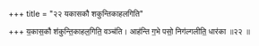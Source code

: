 +++
title = "२२ यकासकौ शकुन्तिकाहलगिति"

+++
य॒कास॒कौ श॑कुन्ति॒काहल॒गिति॒ वञ्च॑ति। आह॑न्ति ग॒भे पसो॒ निग॑ल्गलीति॒ धार॑का ॥२२ ॥